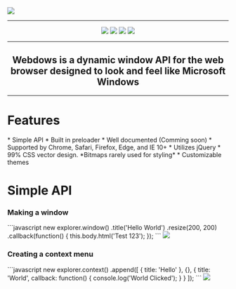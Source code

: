 <img src="https://raw.githubusercontent.com/belowaverage-org/webdows/master/Public/Pictures/banner.png">
<hr>
<p align="center">
<img src="https://raw.githubusercontent.com/belowaverage-org/webdows/master/Public/Pictures/dev.png">
<img src="https://raw.githubusercontent.com/belowaverage-org/webdows/master/Public/Pictures/docs.png">
<img src="https://raw.githubusercontent.com/belowaverage-org/webdows/master/Public/Pictures/demo.png">
<img src="https://raw.githubusercontent.com/belowaverage-org/webdows/master/Public/Pictures/website.png">
</p>
<hr>
<h2 align="center">Webdows is a dynamic window API for the web browser designed to look and feel like Microsoft Windows</h2>
<hr>
<h1>Features</h1>
* Simple API
* Built in preloader
* Well documented (Comming soon)
* Supported by Chrome, Safari, Firefox, Edge, and IE 10+
* Utilizes jQuery
* 99% CSS vector design. *Bitmaps rarely used for styling*
* Customizable themes

<h1>Simple API</h1>
<h3>Making a window</h3>
```javascript
new explorer.window()
.title('Hello World')
.resize(200, 200)
.callback(function() {
  this.body.html('Test 123');
});
```
<img src="https://raw.githubusercontent.com/belowaverage-org/webdows/master/Public/Pictures/simpleapi1.PNG">

<h3>Creating a context menu</h3>
```javascript
new explorer.context()
.append([
  {
    title: 'Hello'
  }, {}, 
  {
    title: 'World',
    callback: function() { console.log('World Clicked'); }
  }
]);
```
<img src="https://github.com/belowaverage-org/webdows/blob/master/Public/Pictures/context.png">
